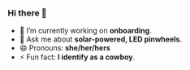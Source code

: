 ### Hi there 👋

<!--
**rachaelrenk/rachaelrenk** is a ✨ _special_ ✨ repository because its `README.md` (this file) appears on your GitHub profile.

Here are some ideas to get you started:

- 🔭 I’m currently working on ...
- 🌱 I’m currently learning ...
- 👯 I’m looking to collaborate on ...
- 🤔 I’m looking for help with ...
- 💬 Ask me about ...
- 📫 How to reach me: ...
- 😄 Pronouns: ...
- ⚡ Fun fact: ...
-->

- 🔭 I’m currently working on **onboarding**.
- 💬 Ask me about **solar-powered, LED pinwheels**.
- 😄 Pronouns: **she/her/hers**
- ⚡ Fun fact: **I identify as a cowboy**.
